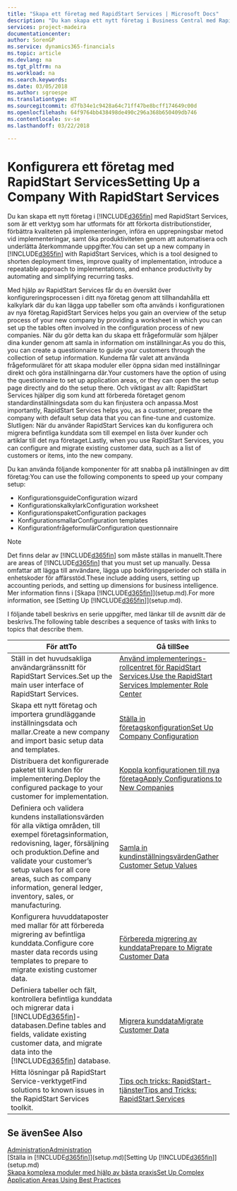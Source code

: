 ```yaml
---
title: "Skapa ett företag med RapidStart Services | Microsoft Docs"
description: "Du kan skapa ett nytt företag i Business Central med RapidStart Services, som är ett verktyg som har utformats för att förkorta distributionstider, förbättra kvaliteten på implementeringen, införa en upprepningsbar metod vid implementeringar, samt öka produktiviteten genom att automatisera och underlätta återkommande uppgifter."
services: project-madeira
documentationcenter: 
author: SorenGP
ms.service: dynamics365-financials
ms.topic: article
ms.devlang: na
ms.tgt_pltfrm: na
ms.workload: na
ms.search.keywords: 
ms.date: 03/05/2018
ms.author: sgroespe
ms.translationtype: HT
ms.sourcegitcommit: d7fb34e1c9428a64c71ff47be8bcff174649c00d
ms.openlocfilehash: 64f9764bb438498de490c296a368b650409db746
ms.contentlocale: sv-se
ms.lasthandoff: 03/22/2018

---
```

# <a name="setting-up-a-company-with-rapidstart-services"></a><span data-ttu-id="ca495-103">Konfigurera ett företag med RapidStart Services</span><span class="sxs-lookup"><span data-stu-id="ca495-103">Setting Up a Company With RapidStart Services</span></span>
<span data-ttu-id="ca495-104">Du kan skapa ett nytt företag i [!INCLUDE[d365fin](includes/d365fin_md.md)] med RapidStart Services, som är ett verktyg som har utformats för att förkorta distributionstider, förbättra kvaliteten på implementeringen, införa en upprepningsbar metod vid implementeringar, samt öka produktiviteten genom att automatisera och underlätta återkommande uppgifter.</span><span class="sxs-lookup"><span data-stu-id="ca495-104">You can set up a new company in [!INCLUDE[d365fin](includes/d365fin_md.md)] with RapidStart Services, which is a tool designed to shorten deployment times, improve quality of implementation, introduce a repeatable approach to implementations, and enhance productivity by automating and simplifying recurring tasks.</span></span>  

<span data-ttu-id="ca495-105">Med hjälp av RapidStart Services får du en översikt över konfigureringsprocessen i ditt nya företag genom att tillhandahålla ett kalkylark där du kan lägga upp tabeller som ofta används i konfigurationen av nya företag.</span><span class="sxs-lookup"><span data-stu-id="ca495-105">RapidStart Services helps you gain an overview of the setup process of your new company by providing a worksheet in which you can set up the tables often involved in the configuration process of new companies.</span></span> <span data-ttu-id="ca495-106">När du gör detta kan du skapa ett frågeformulär som hjälper dina kunder genom att samla in information om inställningar.</span><span class="sxs-lookup"><span data-stu-id="ca495-106">As you do this, you can create a questionnaire to guide your customers through the collection of setup information.</span></span> <span data-ttu-id="ca495-107">Kunderna får valet att använda frågeformuläret för att skapa moduler eller öppna sidan med inställningar direkt och göra inställningarna där.</span><span class="sxs-lookup"><span data-stu-id="ca495-107">Your customers have the option of using the questionnaire to set up application areas, or they can open the setup page directly and do the setup there.</span></span> <span data-ttu-id="ca495-108">Och viktigast av allt: RapidStart Services hjälper dig som kund att förbereda företaget genom standardinställningsdata som du kan finjustera och anpassa.</span><span class="sxs-lookup"><span data-stu-id="ca495-108">Most importantly, RapidStart Services helps you, as a customer, prepare the company with default setup data that you can fine-tune and customize.</span></span> <span data-ttu-id="ca495-109">Slutligen: När du använder RapidStart Services kan du konfigurera och migrera befintliga kunddata som till exempel en lista över kunder och artiklar till det nya företaget.</span><span class="sxs-lookup"><span data-stu-id="ca495-109">Lastly, when you use RapidStart Services, you can configure and migrate existing customer data, such as a list of customers or items, into the new company.</span></span>

<span data-ttu-id="ca495-110">Du kan använda följande komponenter för att snabba på inställningen av ditt företag:</span><span class="sxs-lookup"><span data-stu-id="ca495-110">You can use the following components to speed up your company setup:</span></span>  

-   <span data-ttu-id="ca495-111">Konfigurationsguide</span><span class="sxs-lookup"><span data-stu-id="ca495-111">Configuration wizard</span></span>  
-   <span data-ttu-id="ca495-112">Konfigurationskalkylark</span><span class="sxs-lookup"><span data-stu-id="ca495-112">Configuration worksheet</span></span>  
-   <span data-ttu-id="ca495-113">Konfigurationspaket</span><span class="sxs-lookup"><span data-stu-id="ca495-113">Configuration packages</span></span>  
-   <span data-ttu-id="ca495-114">Konfigurationsmallar</span><span class="sxs-lookup"><span data-stu-id="ca495-114">Configuration templates</span></span>  
-   <span data-ttu-id="ca495-115">Konfigurationfrågeformulär</span><span class="sxs-lookup"><span data-stu-id="ca495-115">Configuration questionnaire</span></span>  

> [!Note]  
>  <span data-ttu-id="ca495-116">Det finns delar av [!INCLUDE[d365fin](includes/d365fin_md.md)] som måste ställas in manuellt.</span><span class="sxs-lookup"><span data-stu-id="ca495-116">There are areas of [!INCLUDE[d365fin](includes/d365fin_md.md)] that you must set up manually.</span></span> <span data-ttu-id="ca495-117">Dessa omfattar att lägga till användare, lägga upp bokföringsperioder och ställa in enhetskoder för affärsstöd.</span><span class="sxs-lookup"><span data-stu-id="ca495-117">These include adding users, setting up accounting periods, and setting up dimensions for business intelligence.</span></span> <span data-ttu-id="ca495-118">Mer information finns i [Skapa [!INCLUDE[d365fin](includes/d365fin_md.md)]](setup.md).</span><span class="sxs-lookup"><span data-stu-id="ca495-118">For more information, see [Setting Up [!INCLUDE[d365fin](includes/d365fin_md.md)]](setup.md).</span></span>

 <span data-ttu-id="ca495-119">I följande tabell beskrivs en serie uppgifter, med länkar till de avsnitt där de beskrivs.</span><span class="sxs-lookup"><span data-stu-id="ca495-119">The following table describes a sequence of tasks with links to topics that describe them.</span></span>

|<span data-ttu-id="ca495-120">**För att**</span><span class="sxs-lookup"><span data-stu-id="ca495-120">**To**</span></span>|<span data-ttu-id="ca495-121">**Gå till**</span><span class="sxs-lookup"><span data-stu-id="ca495-121">**See**</span></span>|  
|------------|-------------|  
|<span data-ttu-id="ca495-122">Ställ in det huvudsakliga användargränssnitt för RapidStart Services.</span><span class="sxs-lookup"><span data-stu-id="ca495-122">Set up the main user interface of RapidStart Services.</span></span>|[<span data-ttu-id="ca495-123">Använd implementerings-rollcentret för RapidStart Services.</span><span class="sxs-lookup"><span data-stu-id="ca495-123">Use the RapidStart Services Implementer Role Center</span></span>](admin-how-to-use-the-rapidstart-services-role-center-to-track-progress.md)|  
|<span data-ttu-id="ca495-124">Skapa ett nytt företag och importera grundläggande inställningsdata och mallar.</span><span class="sxs-lookup"><span data-stu-id="ca495-124">Create a new company and import basic setup data and templates.</span></span>|[<span data-ttu-id="ca495-125">Ställa in företagskonfiguration</span><span class="sxs-lookup"><span data-stu-id="ca495-125">Set Up Company Configuration</span></span>](admin-set-up-company-configuration.md)|  
|<span data-ttu-id="ca495-126">Distribuera det konfigurerade paketet till kunden för implementering.</span><span class="sxs-lookup"><span data-stu-id="ca495-126">Deploy the configured package to your customer for implementation.</span></span>|[<span data-ttu-id="ca495-127">Koppla konfigurationen till nya företag</span><span class="sxs-lookup"><span data-stu-id="ca495-127">Apply Configurations to New Companies</span></span>](admin-apply-configuration-to-new-companies.md)|
|<span data-ttu-id="ca495-128">Definiera och validera kundens installationsvärden för alla viktiga områden, till exempel företagsinformation, redovisning, lager, försäljning och produktion.</span><span class="sxs-lookup"><span data-stu-id="ca495-128">Define and validate your customer’s setup values for all core areas, such as company information, general ledger, inventory, sales, or manufacturing.</span></span>|[<span data-ttu-id="ca495-129">Samla in kundinställningsvärden</span><span class="sxs-lookup"><span data-stu-id="ca495-129">Gather Customer Setup Values</span></span>](admin-gather-customer-setup-values.md)|  
|<span data-ttu-id="ca495-130">Konfigurera huvuddataposter med mallar för att förbereda migrering av befintliga kunddata.</span><span class="sxs-lookup"><span data-stu-id="ca495-130">Configure core master data records using templates to prepare to migrate existing customer data.</span></span>|[<span data-ttu-id="ca495-131">Förbereda migrering av kunddata</span><span class="sxs-lookup"><span data-stu-id="ca495-131">Prepare to Migrate Customer Data</span></span>](admin-use-templates-to-prepare-customer-data-for-migration.md)|  
|<span data-ttu-id="ca495-132">Definiera tabeller och fält, kontrollera befintliga kunddata och migrerar data i [!INCLUDE[d365fin](includes/d365fin_md.md)]-databasen.</span><span class="sxs-lookup"><span data-stu-id="ca495-132">Define tables and fields, validate existing customer data, and migrate data into the [!INCLUDE[d365fin](includes/d365fin_md.md)] database.</span></span>|[<span data-ttu-id="ca495-133">Migrera kunddata</span><span class="sxs-lookup"><span data-stu-id="ca495-133">Migrate Customer Data</span></span>](admin-migrate-customer-data.md)|  
|<span data-ttu-id="ca495-134">Hitta lösningar på RapidStart Service-verktyget</span><span class="sxs-lookup"><span data-stu-id="ca495-134">Find solutions to known issues in the RapidStart Services toolkit.</span></span>|[<span data-ttu-id="ca495-135">Tips och tricks: RapidStart-tjänster</span><span class="sxs-lookup"><span data-stu-id="ca495-135">Tips and Tricks: RapidStart Services</span></span>](admin-tips-and-tricks-rapidstart-services.md)|  

## <a name="see-also"></a><span data-ttu-id="ca495-136">Se även</span><span class="sxs-lookup"><span data-stu-id="ca495-136">See Also</span></span>  
[<span data-ttu-id="ca495-137">Administration</span><span class="sxs-lookup"><span data-stu-id="ca495-137">Administration</span></span>](admin-setup-and-administration.md)  
<span data-ttu-id="ca495-138">[Ställa in [!INCLUDE[d365fin](includes/d365fin_md.md)]](setup.md)</span><span class="sxs-lookup"><span data-stu-id="ca495-138">[Setting Up [!INCLUDE[d365fin](includes/d365fin_md.md)]](setup.md)</span></span>  
[<span data-ttu-id="ca495-139">Skapa komplexa moduler med hjälp av bästa praxis</span><span class="sxs-lookup"><span data-stu-id="ca495-139">Set Up Complex Application Areas Using Best Practices</span></span>](set-up-complex-application-areas-using-best-practices.md)   

